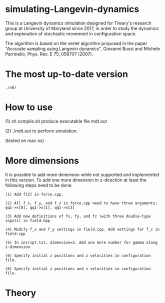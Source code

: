 # simulating-Langevin-dynamics
This is a Langevin dynamics simulation designed for Tiwary's research group at University of Maryland since 2017, in order to study the dynamics and exploration of stochastic movement in configuration space. 

The algorithm is based on the verlet algorithm proposed in the paper "Accurate sampling using Langevin dynamics", Giovanni Bussi and Michele Parrinello, Phys. Rev. E 75, 056707 (2007).

# The most up-to-date version
`./v6/`

# How to use

(1) sh compile.sh produce executable file mdt.out

(2) ./mdt.out to perform simulation.

(tested on mac os)

# More dimensions
It is possible to add more dimension while not supported and implemented in this version. To add one more dimension in z-direction at least the following steps need to be done.
```
(1) Add f[2] in force.cpp. 

(2) All f_x, f_y, and f_z in force.cpp need to have three arguments: qq1->x[0], qq1->x[1], qq1->x[2]

(3) Add new definitions of fx, fy, and fz (with three double-type inputs) in field.hpp

(4) Modify f_x and f_y settings in field.cpp. Add settings for f_z in field.cpp

(5) In insript.txt, dimension=3. Add one more number for gamma along z-dimension.

(6) Specify initial z positions and z velocities in configuration file.

(6) Specify initial z positions and z velocities in configuration file.
```

# Theory


